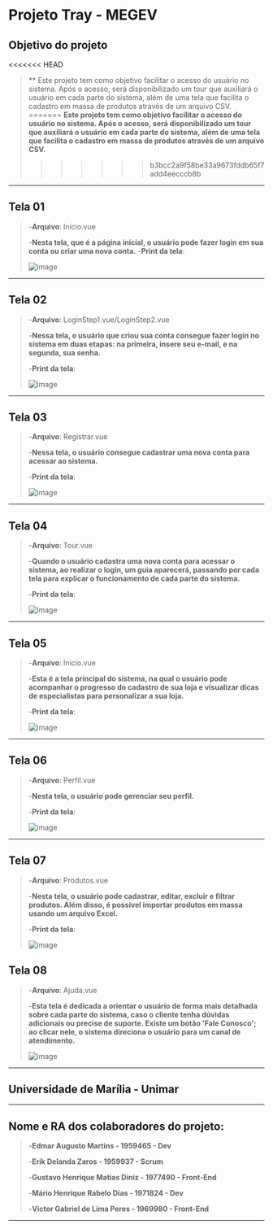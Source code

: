 # Projeto Tray - MEGEV

## Objetivo do projeto
<<<<<<< HEAD
>** Este projeto tem como objetivo facilitar o acesso do usuário no sistema. Após o acesso, será disponibilizado um tour que auxiliará o usuário em cada parte do sistema, além de uma tela que facilita o cadastro em massa de produtos através de um arquivo CSV.
=======
>**Este projeto tem como objetivo facilitar o acesso do usuário no sistema. Após o acesso, será disponibilizado um tour que auxiliará o usuário em cada parte do sistema, além de uma tela que facilita o cadastro em massa de produtos através de um arquivo CSV.**
>>>>>>> b3bcc2a9f58be33a9673fddb65f7add4eecccb8b

---

## Tela 01

>-**Arquivo**: Inicio.vue
> 
>-**Nesta tela, que é a página inicial, o usuário pode fazer login em sua conta ou criar uma nova conta.**
>-**Print da tela**:
>
>![image](https://github.com/user-attachments/assets/0cf87a65-b82f-4447-ab50-852dab0763c2)

---

## Tela 02

>-**Arquivo**: LoginStep1.vue/LoginStep2.vue
> 
>-**Nessa tela, o usuário que criou sua conta consegue fazer login no sistema em duas etapas: na primeira, insere seu e-mail, e na segunda, sua senha.**
> 
>-**Print da tela**:
> 
>![image](https://github.com/user-attachments/assets/5c7c185b-fe11-4200-b705-207ae9e5b2a5)

---

## Tela 03

>-**Arquivo**: Registrar.vue
>
>-**Nessa tela, o usuário consegue cadastrar uma nova conta para acessar ao sistema.**
>
>-**Print da tela**:
>
>![image](https://github.com/user-attachments/assets/2749a8fa-c6e7-44db-881c-1999f6d1c2df)

---

## Tela 04

>-**Arquivo**: Tour.vue
>
>-**Quando o usuário cadastra uma nova conta para acessar o sistema, ao realizar o login, um guia aparecerá, passando por cada tela para explicar o funcionamento de cada parte do sistema.**
>
>-**Print da tela**:
>
>![image](https://github.com/user-attachments/assets/baa8cccb-06ce-4815-8737-132e6ddef75e)

---

## Tela 05

>-**Arquivo**: Inicio.vue
>
>-**Esta é a tela principal do sistema, na qual o usuário pode acompanhar o progresso do cadastro de sua loja e visualizar dicas de especialistas para personalizar a sua loja.**
>
>-**Print da tela**:
>
>![image](https://github.com/user-attachments/assets/24f21069-2202-47e4-b6c7-12cf72adc1cc)

---

## Tela 06

>-**Arquivo**: Perfil.vue
>
>-**Nesta tela, o usuário pode gerenciar seu perfil.**
>
>-**Print da tela**:
>
>![image](https://github.com/user-attachments/assets/82e319b5-083a-497f-9575-bcebf48954aa)

---

## Tela 07

>-**Arquivo**: Produtos.vue
>
>-**Nesta tela, o usuário pode cadastrar, editar, excluir e filtrar produtos. Além disso, é possível importar produtos em massa usando um arquivo Excel.**
>
>-**Print da tela**:
>
>![image](https://github.com/user-attachments/assets/b2717bc7-07f2-4c4a-a28d-efbe42aa1819)

## Tela 08

>-**Arquivo**: Ajuda.vue
>
>-**Esta tela é dedicada a orientar o usuário de forma mais detalhada sobre cada parte do sistema, caso o cliente tenha dúvidas adicionais ou precise de suporte. Existe um botão 'Fale Conosco'; ao clicar nele, o sistema direciona o usuário para um canal de atendimento.**
>
>![image](https://github.com/user-attachments/assets/a9ca5447-c58f-4059-bc8d-19b2653e7960)

---
## Universidade de Marília - Unimar
---
## Nome e RA dos colaboradores do projeto:

>-**Edmar Augusto Martins - 1959465 - Dev**
> 
>-**Erik Delanda Zaros - 1959937 - Scrum**
> 
>-**Gustavo Henrique Matias Diniz - 1977490 - Front-End**
> 
>-**Mário Henrique Rabelo Dias - 1971824 - Dev**
> 
>-**Victor Gabriel de Lima Peres - 1969980 - Front-End**
---
